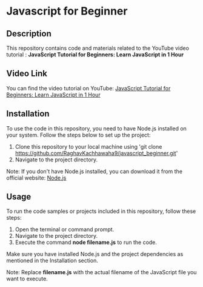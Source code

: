 # Javascript for Beginner 

## Description

This repository contains code and materials related to the YouTube video tutorial : **JavaScript Tutorial for Beginners: Learn JavaScript in 1 Hour**

## Video Link

You can find the video tutorial on YouTube: [JavaScript Tutorial for Beginners: Learn JavaScript in 1 Hour](https://www.youtube.com/watch?v=W6NZfCO5SIk)  

## Installation
To use the code in this repository, you need to have Node.js installed on your system. Follow the steps below to set up the project:

1. Clone this repository to your local machine using 'git clone https://github.com/RaghavKachhawaha9/javascript_beginner.git'
2. Navigate to the project directory.

Note: If you don't have Node.js installed, you can download it from the official website: [Node.js](https://nodejs.org/en/download)

## Usage
To run the code samples or projects included in this repository, follow these steps:

1. Open the terminal or command prompt.
2. Navigate to the project directory.
3. Execute the command **node filename.js** to run the code.  

Make sure you have installed Node.js and the project dependencies as mentioned in the Installation section.

Note: Replace **filename.js** with the actual filename of the JavaScript file you want to execute.
